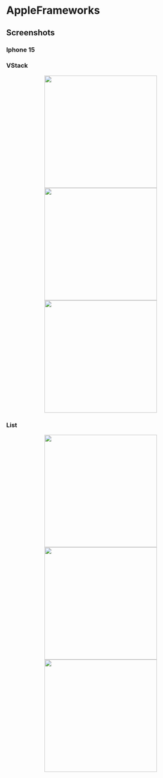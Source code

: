 # AppleFrameworks

## Screenshots

### Iphone 15

### VStack
<p align="center">
  <img src="https://github.com/user-attachments/assets/64161ed7-1c79-4f0a-9100-e347810d6104" width="300">
  <img src="https://github.com/user-attachments/assets/1d420933-b7fd-4497-b0b8-fdde2e8e842f" width="300">
  <img src="https://github.com/user-attachments/assets/6509e4c2-b58f-4864-8d92-edc8372936e9" width="300">
</p>

### List
<p align="center">
  <img src="https://github.com/user-attachments/assets/6fc14b10-e388-4c8d-9e84-4ccebb1573a5" width="300">
  <img src="https://github.com/user-attachments/assets/de77d2a3-d137-494b-b3f4-9fb1930ac94f" width="300">
  <img src="https://github.com/user-attachments/assets/380532df-5342-4e67-b3ff-cb858e044987" width="300">
</p>
